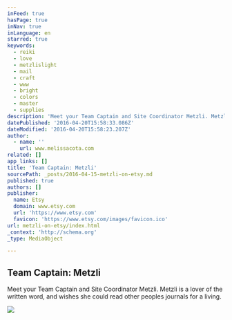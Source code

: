 ```yaml
---
inFeed: true
hasPage: true
inNav: true
inLanguage: en
starred: true
keywords:
  - reiki
  - love
  - metzlislight
  - mail
  - craft
  - www
  - bright
  - colors
  - master
  - supplies
description: 'Meet your Team Captain and Site Coordinator Metzli. Metzli is a lover of the written word, and wishes she could read other peoples journals for a living. '
datePublished: '2016-04-20T15:58:33.086Z'
dateModified: '2016-04-20T15:58:23.207Z'
author:
  - name: ''
    url: www.melissacota.com
related: []
app_links: []
title: 'Team Captain: Metzli'
sourcePath: _posts/2016-04-15-metzli-on-etsy.md
published: true
authors: []
publisher:
  name: Etsy
  domain: www.etsy.com
  url: 'https://www.etsy.com'
  favicon: 'https://www.etsy.com/images/favicon.ico'
url: metzli-on-etsy/index.html
_context: 'http://schema.org'
_type: MediaObject

---
```

<article style=""><h1>Team Captain: Metzli</h1><p>Meet your Team Captain and Site Coordinator Metzli. Metzli is a lover of the written word, and wishes she could read other peoples journals for a living. </p><img src="https://s3-us-west-2.amazonaws.com/the-grid-img/p/61c2c9068d20f557f70dc21bd300170df54f644c.jpg" /></article>
